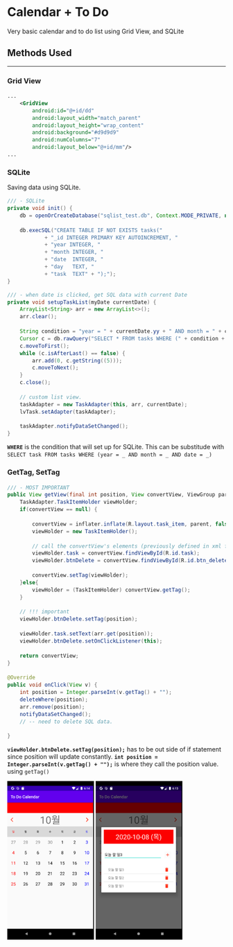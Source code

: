 # Calendar + To Do 
Very basic calendar and to do list using Grid View, and SQLite


## Methods Used

---

### Grid View
```xml
...
    <GridView
        android:id="@+id/dd"
        android:layout_width="match_parent"
        android:layout_height="wrap_content"
        android:background="#d9d9d9"
        android:numColumns="7"
        android:layout_below="@+id/mm"/>
...

```

### SQLite
Saving data using SQLite.
```JAVA
/// - SQLite
private void init() {
    db = openOrCreateDatabase("sqlist_test.db", Context.MODE_PRIVATE, null);

    db.execSQL("CREATE TABLE IF NOT EXISTS tasks("
            + "_id INTEGER PRIMARY KEY AUTOINCREMENT, "
            + "year INTEGER, "
            + "month INTEGER, "
            + "date  INTEGER, "
            + "day   TEXT, "
            + "task  TEXT" + ");");
}
```

```JAVA
/// - when date is clicked, get SQL data with current Date
private void setupTaskList(myDate currentDate) {
    ArrayList<String> arr = new ArrayList<>();
    arr.clear();

    String condition = "year = " + currentDate.yy + " AND month = " + currentDate.mm + " AND date = " + currentDate.dd;
    Cursor c = db.rawQuery("SELECT * FROM tasks WHERE (" + condition + ")", null);
    c.moveToFirst();
    while (c.isAfterLast() == false) {
        arr.add(0, c.getString((5)));
        c.moveToNext();
    }
    c.close();

    // custom list view.
    taskAdapter = new TaskAdapter(this, arr, currentDate);
    lvTask.setAdapter(taskAdapter);

    taskAdapter.notifyDataSetChanged();
}
```
**```WHERE```** is the condition that will set up for SQLite. 
This can be substitude with ```SELECT task FROM tasks WHERE (year = _ AND month = _ AND date = _)```

### GetTag, SetTag
```JAVA
/// - MOST IMPORTANT
public View getView(final int position, View convertView, ViewGroup parent) {
    TaskAdapter.TaskItemHolder viewHolder;
    if(convertView == null) {

        convertView = inflater.inflate(R.layout.task_item, parent, false);
        viewHolder = new TaskItemHolder();

        // call the convertView's elements (previously defined in xml file)
        viewHolder.task = convertView.findViewById(R.id.task);
        viewHolder.btnDelete = convertView.findViewById(R.id.btn_delete);

        convertView.setTag(viewHolder);
    }else{
        viewHolder = (TaskItemHolder) convertView.getTag();
    }

    // !!! important
    viewHolder.btnDelete.setTag(position);

    viewHolder.task.setText(arr.get(position));
    viewHolder.btnDelete.setOnClickListener(this);

    return convertView;
}

@Override
public void onClick(View v) {
    int position = Integer.parseInt(v.getTag() + "");
    deleteWhere(position);
    arr.remove(position);
    notifyDataSetChanged();
    // -- need to delete SQL data.

}
```

**```viewHolder.btnDelete.setTag(position);```** has to be out side of if statement since position will update constantly.
**```int position = Integer.parseInt(v.getTag() + "");```** is where they call the position value. using ```getTag()```

<img src = "img/img1.png" width ="200" /> 
<img src = "img/img2.png" width ="200" />